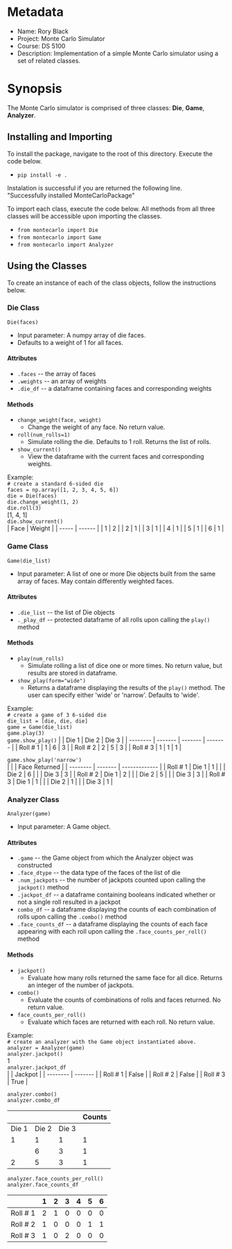 # Metadata
* Name:        Rory Black
* Project:     Monte Carlo Simulator
* Course:      DS 5100
* Description: Implementation of a simple Monte Carlo simulator using a set of related classes.

# Synopsis
The Monte Carlo simulator is comprised of three classes: **Die**, **Game**, **Analyzer**.

## Installing and Importing
To install the package, navigate to the root of this directory. Execute the code below.
* `pip install -e .`  

Instalation is successful if you are returned the following line.  
"Successfully installed MonteCarloPackage"

To import each class, execute the code below. All methods from all three classes will be accessible upon importing the classes.
* `from montecarlo import Die`
* `from montecarlo import Game`
* `from montecarlo import Analyzer`

## Using the Classes
To create an instance of each of the class objects, follow the instructions below.

### Die Class
`Die(faces)`  
* Input parameter: A numpy array of die faces.  
* Defaults to a weight of 1 for all faces.

#### Attributes
* `.faces` -- the array of faces
* `.weights` -- an array of weights
* `.die_df` -- a dataframe containing faces and corresponding weights

#### Methods
* `change_weight(face, weight)`
  * Change the weight of any face. No return value.
* `roll(num_rolls=1)`
  * Simulate rolling the die. Defaults to 1 roll. Returns the list of rolls.
* `show_current()`
  * View the dataframe with the current faces and corresponding weights.


Example:  
`# create a standard 6-sided die`   
`faces = np.array([1, 2, 3, 4, 5, 6])`  
`die = Die(faces)`  
`die.change_weight(1, 2)`  
`die.roll(3)`  
[1, 4, 1]  
`die.show_current()`  
| Face  | Weight |
| ----- | ------ |
| 1     | 2      |
| 2     | 1      |
| 3     | 1      |
| 4     | 1      |
| 5     | 1      |
| 6     | 1      |


### Game Class
`Game(die_list)`  
* Input parameter: A list of one or more Die objects built from the same array of faces. May contain differently weighted faces.  

#### Attributes
* `.die_list` -- the list of Die objects
* `._play_df` -- protected dataframe of all rolls upon calling the `play()` method

#### Methods
* `play(num_rolls)`
  * Simulate rolling a list of dice one or more times. No return value, but results are stored in dataframe.
* `show_play(form="wide")`
  * Returns a dataframe displaying the results of the `play()` method. The user can specify either 'wide' or 'narrow'. Defaults to 'wide'.

Example:  
`# create a game of 3 6-sided die`  
`die_list = [die, die, die]`  
`game = Game(die_list)`  
`game.play(3)`  
`game.show_play()`
|          | Die 1   | Die 2   | Die 3   |
| -------- | ------- | ------- | ------- |
| Roll # 1 | 1       | 6       | 3       |
| Roll # 2 | 2       | 5       | 3       |
| Roll # 3 | 1       | 1       | 1       |

`game.show_play('narrow')`  
|          |         | Face Returned |
| -------- | ------- | ------------- |
| Roll # 1 | Die 1   | 1             |
|          | Die 2   | 6             |
|          | Die 3   | 3             |
| Roll # 2 | Die 1   | 2             |
|          | Die 2   | 5             |
|          | Die 3   | 3             |
| Roll # 3 | Die 1   | 1             |
|          | Die 2   | 1             |
|          | Die 3   | 1             |



### Analyzer Class
`Analyzer(game)`  
* Input parameter: A Game object.

#### Attributes
* `.game` -- the Game object from which the Analyzer object was constructed
* `.face_dtype` -- the data type of the faces of the list of die  
* `.num_jackpots` -- the number of jackpots counted upon calling the `jackpot()` method
* `.jackpot_df` -- a dataframe containing booleans indicated whether or not a single roll resulted in a jackpot
* `combo_df` -- a dataframe displaying the counts of each combination of rolls upon calling the `.combo()` method
* `.face_counts_df` -- a dataframe displaying the counts of each face appearing with each roll upon calling the `.face_counts_per_roll()` method

#### Methods
* `jackpot()`
  * Evaluate how many rolls returned the same face for all dice. Returns an integer of the number of jackpots.  
* `combo()`
  * Evaluate the counts of combinations of rolls and faces returned. No return value.  
* `face_counts_per_roll()`
  * Evaluate which faces are returned with each roll. No return value.


Example:  
`# create an analyzer with the Game object instantiated above.`  
`analyzer = Analyzer(game)`  
`analyzer.jackpot()`  
1  
`analyzer.jackpot_df`  
|          | Jackpot |
| -------- | ------- |
| Roll # 1 | False   |
| Roll # 2 | False   |
| Roll # 3 | True    |

`analyzer.combo()`  
`analyzer.combo_df`  

|          |         |         | Counts   |
| -------- | ------- | ------- | -------- |
|  Die 1   | Die 2   | Die 3   |          |
|  1       | 1       | 1       | 1        |
|          | 6       | 3       | 1        |
|  2       | 5       | 3       | 1        |

`analyzer.face_counts_per_roll()`  
`analyzer.face_counts_df`  

|          | 1    | 2    | 3    | 4    | 5    | 6    |
| -------- | ---- | ---- | ---- | ---- | ---- | ---- |
| Roll # 1 | 2    | 1    | 0    | 0    | 0    | 0    |
| Roll # 2 | 1    | 0    | 0    | 0    | 1    | 1    |
| Roll # 3 | 1    | 0    | 2    | 0    | 0    | 0    |


